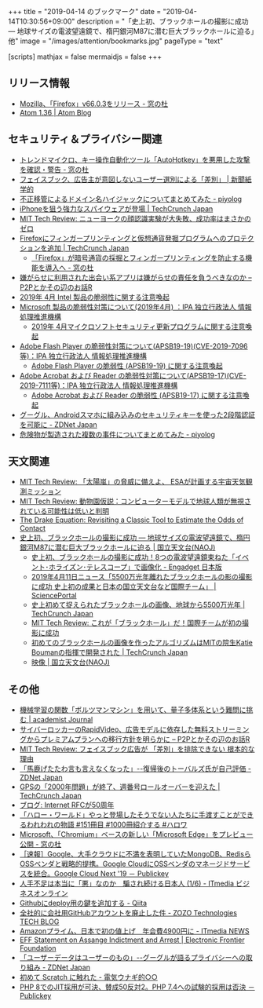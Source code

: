 +++
title = "2019-04-14 のブックマーク"
date =  "2019-04-14T10:30:56+09:00"
description = "「史上初、ブラックホールの撮影に成功 ― 地球サイズの電波望遠鏡で、楕円銀河M87に潜む巨大ブラックホールに迫る」他"
image = "/images/attention/bookmarks.jpg"
pageType = "text"

[scripts]
  mathjax = false
  mermaidjs = false
+++

## リリース情報

- [Mozilla、「Firefox」v66.0.3をリリース - 窓の杜](https://forest.watch.impress.co.jp/docs/news/1179446.html)
- [Atom 1.36 | Atom Blog](https://blog.atom.io/2019/04/09/atom-1-36.html)

## セキュリティ＆プライバシー関連

- [トレンドマイクロ、キー操作自動化ツール「AutoHotkey」を悪用した攻撃を確認・警告 - 窓の杜](https://forest.watch.impress.co.jp/docs/news/1178824.html)
- [フェイスブック、広告主が意図しないユーザー選別による「差別」 | 新聞紙学的](https://kaztaira.wordpress.com/2019/04/07/%e3%83%95%e3%82%a7%e3%82%a4%e3%82%b9%e3%83%96%e3%83%83%e3%82%af%e3%81%ae%e5%ba%83%e5%91%8a%e3%82%a2%e3%83%ab%e3%82%b4%e3%83%aa%e3%82%ba%e3%83%a0%e3%81%8c%e5%b7%ae%e5%88%a5%e3%82%92%e5%ba%83%e3%81%92-2/)
- [不正移管によるドメイン名ハイジャックについてまとめてみた - piyolog](https://piyolog.hatenadiary.jp/entry/2019/04/08/053000)
- [iPhoneを狙う強力なスパイウェアが登場  |  TechCrunch Japan](https://jp.techcrunch.com/2019/04/09/2019-04-08-iphone-spyware-certificate/)
- [MIT Tech Review: ニューヨークの顔認識実験が大失敗、成功率はまさかのゼロ](https://www.technologyreview.jp/nl/new-yorks-mass-face-recognition-trial-on-drivers-has-been-a-spectacular-failure/)
- [Firefoxにフィンガープリンティングと仮想通貨発掘プログラムへのプロテクションを追加  |  TechCrunch Japan](https://jp.techcrunch.com/2019/04/10/2019-04-09-mozilla-adds-fingerprinting-and-cryptocurrency-mining-protection-to-firefox/)
    - [「Firefox」が暗号通貨の採掘とフィンガープリンティングを防止する機能を導入へ - 窓の杜](https://forest.watch.impress.co.jp/docs/news/1179443.html)
- [嫌がらせに利用された出会い系アプリは嫌がらせの責任を負うべきなのか – P2Pとかその辺のお話R](https://p2ptk.org/freedom-of-speech/1759)
- [2019年 4月 Intel 製品の脆弱性に関する注意喚起](https://www.jpcert.or.jp/at/2019/at190016.html)
- [Microsoft 製品の脆弱性対策について(2019年4月) ：IPA 独立行政法人 情報処理推進機構](https://www.ipa.go.jp/security/ciadr/vul/20190410-ms.html)
    - [2019年 4月マイクロソフトセキュリティ更新プログラムに関する注意喚起](https://www.jpcert.or.jp/at/2019/at190015.html)
- [Adobe Flash Player の脆弱性対策について(APSB19-19)(CVE-2019-7096等)：IPA 独立行政法人 情報処理推進機構](https://www.ipa.go.jp/security/ciadr/vul/20190410-adobeflashplayer.html)
    - [Adobe Flash Player の脆弱性 (APSB19-19) に関する注意喚起](https://www.jpcert.or.jp/at/2019/at190014.html)
- [Adobe Acrobat および Reader の脆弱性対策について(APSB19-17)(CVE-2019-7111等)：IPA 独立行政法人 情報処理推進機構](https://www.ipa.go.jp/security/ciadr/vul/20190410-adobereader.html)
    - [Adobe Acrobat および Reader の脆弱性 (APSB19-17) に関する注意喚起](https://www.jpcert.or.jp/at/2019/at190013.html)
- [グーグル、Androidスマホに組み込みのセキュリティキーを使った2段階認証を可能に - ZDNet Japan](https://japan.zdnet.com/article/35135575/)
- [危険物が製造された複数の事件についてまとめてみた - piyolog](https://piyolog.hatenadiary.jp/entry/2019/04/13/212830)

## 天文関連

- [MIT Tech Review: 「太陽嵐」の脅威に備えよ、 ESAが計画する宇宙天気観測ミッション](https://www.technologyreview.jp/s/133081/the-space-mission-to-buy-us-vital-extra-hours-before-a-solar-storm-strikes/)
- [MIT Tech Review: 動物園仮説：コンピューターモデルで地球人類が無視されている可能性は低いと判明](https://www.technologyreview.jp/s/8213/galactic-model-simulates-how-et-civilizations-could-be-deliberately-avoiding-earth/)
- [The Drake Equation: Revisiting a Classic Tool to Estimate the Odds of Contact](https://setiathome.berkeley.edu/forum_thread.php?id=84104#1989709)
- [史上初、ブラックホールの撮影に成功 ― 地球サイズの電波望遠鏡で、楕円銀河M87に潜む巨大ブラックホールに迫る | 国立天文台(NAOJ)](https://www.nao.ac.jp/news/science/2019/20190410-eht.html)
    - [史上初、ブラックホールの撮影に成功！8つの電波望遠鏡束ねた「イベント･ホライズン･テレスコープ」で画像化 - Engadget 日本版](https://japanese.engadget.com/2019/04/10/8/)
    - [2019年4月11日ニュース「5500万光年離れたブラックホールの影の撮影に成功 史上初の成果と日本の国立天文台など国際チーム」 | SciencePortal](https://scienceportal.jst.go.jp/news/newsflash_review/newsflash/2019/04/20190411_01.html)
    - [史上初めて捉えられたブラックホールの画像、地球から5500万光年  |  TechCrunch Japan](https://jp.techcrunch.com/2019/04/11/2019-04-10-heres-the-first-image-of-a-black-hole/)
    - [MIT Tech Review: これが「ブラックホール」だ！国際チームが初の撮影に成功](https://www.technologyreview.jp/s/135623/this-is-the-first-ever-photo-of-a-black-hole/)
    - [初めてのブラックホールの画像を作ったアルゴリズムはMITの院生Katie Boumanの指揮で開発された  |  TechCrunch Japan](https://jp.techcrunch.com/2019/04/12/2019-04-10-the-creation-of-the-algorithm-that-made-the-first-black-hole-image-possible-was-led-by-mit-grad-student-katie-bouman/)
    - [映像 | 国立天文台(NAOJ)](https://www.nao.ac.jp/news/sp/20190410-eht/videos.html)

## その他

- [機械学習の関数「ボルツマンマシン」を用いて、量子多体系という難問に挑む | academist Journal](https://academist-cf.com/journal/?p=10216)
- [サイバーロッカーのRapidVideo、広告モデルに依存した無料ストリーミングからプレミアムプランへの移行方針を明らかに – P2Pとかその辺のお話R](https://p2ptk.org/copyright/1756)
- [MIT Tech Review: フェイスブック広告が 「差別」を排除できない 根本的な理由](https://www.technologyreview.jp/s/134723/facebooks-ad-serving-algorithm-discriminates-by-gender-and-race/)
- [「馬鹿げたたわ言も言えなくなった」--復帰後のトーバルズ氏が自己評価 - ZDNet Japan](https://japan.zdnet.com/article/35135332/)
- [GPSの「2000年問題」が終了、週番号ロールオーバーを迎えた  |  TechCrunch Japan](https://jp.techcrunch.com/2019/04/08/2019-04-06-gps-rollover-is-today-heres-why-devices-might-get-wacky/)
- [ブログ: Internet RFCが50周年](https://okuranagaimo.blogspot.com/2019/04/internet-rfc50.html)
- [「ハロー・ワールド」やっと登場したそうでない人たちに手渡すことができるわれわれの物語 #151冊目 #1000冊紹介する #ハロワ](https://mitaimon.com/-ef64540380ac)
- [Microsoft、「Chromium」ベースの新しい「Microsoft Edge」をプレビュー公開 - 窓の杜](https://forest.watch.impress.co.jp/docs/news/1178950.html)
- [［速報］Google、大手クラウドに不満を表明していたMongoDB、RedisらOSSベンダと戦略的提携。Google CloudにOSSベンダのマネージドサービスを統合。Google Cloud Next '19 － Publickey](https://www.publickey1.jp/blog/19/googlemongodbredisossgoogle_cloudossgoogle_cloud_next_19.html)
- [人手不足は本当に「悪」なのか　騙され続ける日本人 (1/6) - ITmedia ビジネスオンライン](https://www.itmedia.co.jp/business/articles/1904/09/news050.html)
- [Githubにdeploy用の鍵を追加する - Qiita](https://qiita.com/murata-tomohide/items/c7a3ef25e5fd43fc38bc)
- [全社的に会社用GitHubアカウントを廃止した件 - ZOZO Technologies TECH BLOG](https://techblog.zozo.com/entry/github_sso)
- [Amazonプライム、日本で初の値上げ　年会費4900円に - ITmedia NEWS](https://www.itmedia.co.jp/news/articles/1904/12/news062.html)
- [EFF Statement on Assange Indictment and Arrest | Electronic Frontier Foundation](https://www.eff.org/deeplinks/2019/04/eff-statement-assange-indictment-and-arrest-f)
- [「ユーザーデータはユーザーのもの」--グーグルが語るプライバシーへの取り組み - ZDNet Japan](https://japan.zdnet.com/article/35135651/)
- [初めて Scratch に触れた - 電気ウナギ的○○](http://blog.netandfield.com/shar/2019/04/-scratch.html)
- [PHP 8でのJIT採用が可決、賛成50反対2。PHP 7.4への試験的採用は否決 － Publickey](https://www.publickey1.jp/blog/19/php_8jit502php_74.html)
